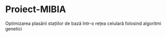 # Proiect-MIBIA
Optimizarea plasării stațiilor de bază într-o rețea celulară folosind algoritmi genetici
